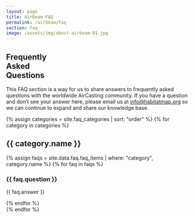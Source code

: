 ```yaml
---
layout: page
title: AirBeam FAQ
permalink: /airbeam/faq
section: faq
image: /assets/img/about-airbeam-01.jpg
---
```


<section class="panel panel--faq-intro u--bg-green">
  <div class="split--50 split--padding-right">
    <h1 class="heading heading--large">
      Frequently
      <br />
      Asked
      <br />
      Questions
    </h1>
  </div>

  <div class="split--50">
    <p class="heading heading--small">
      This FAQ section is a way for us to share answers to frequently asked questions with the worldwide AirCasting community. If you have a question and don’t see your answer here, please email us at <a href="mailto:info@habitatmap.org">info@habitatmap.org</a> so we can continue to expand and share our knowledge base.
    </p>
  </div>
</section>

<section class="panel faq">
  {% assign categories = site.faq_categories | sort: "order" %}
  {% for category in categories %}
    <div class="faq__category js--faq-section">
      <h2 class="heading heading--uppercase faq__category-name js--faq-heading">{{ category.name }}</h2>
      {% assign faqs = site.data.faq.faq_items | where: "category", category.name %}
      {% for faq in faqs %}
        <h3 class="heading heading--small faq__question">{{ faq.question }}</h3>
        <p class="p--body">
          {{ faq.answer }}
        </p>
      {% endfor %}
    </div>
  {% endfor %}
</section>

<script defer type="text/javascript" src="/assets/js/faq.js"></script>
